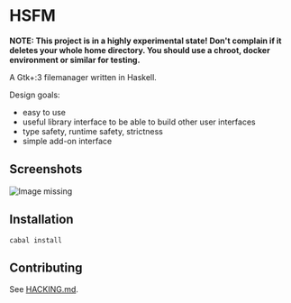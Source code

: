 HSFM
====

__NOTE: This project is in a highly experimental state! Don't complain if it deletes your whole home directory. You should use a chroot, docker environment or similar for testing.__

A Gtk+:3 filemanager written in Haskell.

Design goals:

- easy to use
- useful library interface to be able to build other user interfaces
- type safety, runtime safety, strictness
- simple add-on interface

Screenshots
-----------

![Image missing](https://cloud.githubusercontent.com/assets/1241845/14584163/6dbef950-0439-11e6-8a6e-2352c048775e.png "hsfm-gtk")

Installation
------------

```
cabal install
```


Contributing
------------

See [HACKING.md](HACKING.md).
